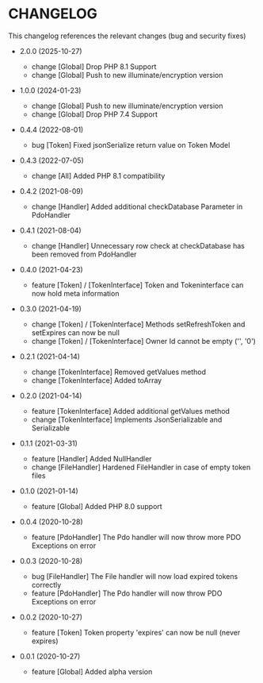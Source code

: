 CHANGELOG
=========

This changelog references the relevant changes (bug and security fixes)

* 2.0.0 (2025-10-27)
    
    * change [Global] Drop PHP 8.1 Support
    * change [Global] Push to new illuminate/encryption version

* 1.0.0 (2024-01-23)
    
    * change [Global] Push to new illuminate/encryption version
    * change [Global] Drop PHP 7.4 Support

* 0.4.4 (2022-08-01)
    
    * bug [Token] Fixed jsonSerialize return value on Token Model

* 0.4.3 (2022-07-05)

    * change [All] Added PHP 8.1 compatibility

* 0.4.2 (2021-08-09)

    * change [Handler] Added additional checkDatabase Parameter in PdoHandler

* 0.4.1 (2021-08-04)

    * change [Handler] Unnecessary row check at checkDatabase has been removed from PdoHandler

* 0.4.0 (2021-04-23)

    * feature [Token] / [TokenInterface] Token and Tokeninterface can now hold meta information

* 0.3.0 (2021-04-19)

    * change [Token] / [TokenInterface] Methods setRefreshToken and setExpires can now be null
    * change [Token] / [TokenInterface] Owner Id cannot be empty ('', '0')

* 0.2.1 (2021-04-14)

    * change [TokenInterface] Removed getValues method
    * change [TokenInterface] Added toArray

* 0.2.0 (2021-04-14)

    * feature [TokenInterface] Added additional getValues method
    * change [TokenInterface] Implements JsonSerializable and Serializable

* 0.1.1 (2021-03-31)

    * feature [Handler] Added NullHandler
    * change [FileHandler] Hardened FileHandler in case of empty token files

* 0.1.0 (2021-01-14)

    * feature [Global] Added PHP 8.0 support

* 0.0.4 (2020-10-28)

    * feature [PdoHandler] The Pdo handler will now throw more PDO Exceptions on error

* 0.0.3 (2020-10-28)

    * bug [FileHandler] The File handler will now load expired tokens correctly
    * feature [PdoHandler] The Pdo handler will now throw PDO Exceptions on error

* 0.0.2 (2020-10-27)

    * feature [Token] Token property 'expires' can now be null (never expires)

* 0.0.1 (2020-10-27)
    
    * feature [Global] Added alpha version
